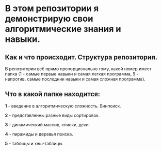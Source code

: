# В этом репозитории я демонстрирую свои алгоритмические знания и навыки.

## Как и что происходит. Структура репозитория.

В репозитории всё прямо пропорционально тому, какой номер имеет папка (1 - самые первые навыки и самая легкая программа, 5 - напротив, самые последнии навыки и самая сложная программа).

## Что в какой папке находится:

**1** - введение в алгоритмическую сложность. Бинпоиск.

**2** - представленны разные виды сортировок.

**3** - динамический массив, списки, деки.

**4** - пирамиды и деревья поиска.

**5** - таблицы и хеш-таблицы.
